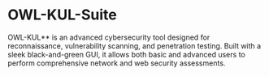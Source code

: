 # OWL-KUL-Suite
OWL-KUL** is an advanced cybersecurity tool designed for reconnaissance, vulnerability scanning, and penetration testing. Built with a sleek black-and-green GUI, it allows both basic and advanced users to perform comprehensive network and web security assessments.
